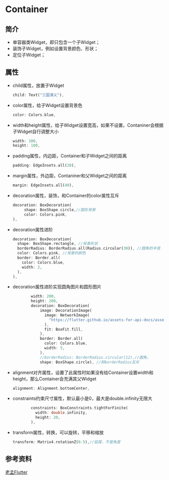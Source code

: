 # Container

## 简介

- 单容器类Widget，即只包含一个子Widget；
- 装饰子Widget，例如设置背景颜色、形状；
- 定位子Widget；

## 属性

- child属性，放置子Widget

  ```dart
  child: Text("三国演义"),
  ```

- color属性，给子Widget设置背景色

  ```dart
  color: Colors.blue,
  ```

- width和height属性，给子Widget设置宽高，如果不设置，Contaniner会根据子Widget自行调整大小

  ```dart
  width: 100,
  height: 100,
  ```

- padding属性，内边距，Container和子Widget之间的距离

  ```dart
  padding: EdgeInsets.all(20),
  ```

- margin属性，外边距，Contaniner和父Widget之间的距离

  ```dart
  margin: EdgeInsets.all(40),
  ```

- decoration属性，装饰，和Container的color属性互斥

  ```dart
  decoration: BoxDecoration(
       shape: BoxShape.circle,//圆形背景
       color: Colors.pink,
  ),
  ```

- decoration属性进阶

  ```dart
  decoration: BoxDecoration(
    shape: BoxShape.rectangle, //背景形状
    borderRadius: BorderRadius.all(Radius.circular(30)), //圆角的半径
    color: Colors.pink, //背景的颜色
    border: Border.all(
      color: Colors.blue,
      width: 2,
    ),
  ),
  ```

- decoration属性进阶实现圆角图片和圆形图片

  ```dart
          width: 200,
          height: 200,
          decoration: BoxDecoration(
              image: DecorationImage(
                image: NetworkImage(
                  "https://flutter.github.io/assets-for-api-docs/assets/widgets/owl-2.jpg",
                ),
                fit: BoxFit.fill,
              ),
              border: Border.all(
                color: Colors.blue,
                width: 5,
              ),
              //borderRadius: BorderRadius.circular(12),//圆角，
              shape: BoxShape.circle), //和borderRadius互斥
  ```

- alignment对齐属性，设置了此属性时如果没有给Container设置width和height，那么Container会充满其父Widget

  ```dart
  alignment: Alignment.bottomCenter,
  ```

- constraints约束尺寸属性，默认最小是0，最大是double.infinity无限大

  ```dart
          constraints: BoxConstraints.tightForFinite(
            width: double.infinity,
            height: 20,
          ),
  ```

- transform属性，转换，可以旋转，平移和缩放

  ```dart
  transform: Matrix4.rotationZ(0.5),//弧度，不是角度
  ```


## 参考资料

[老孟Flutter](http://laomengit.com/flutter/widgets/Container.html)

